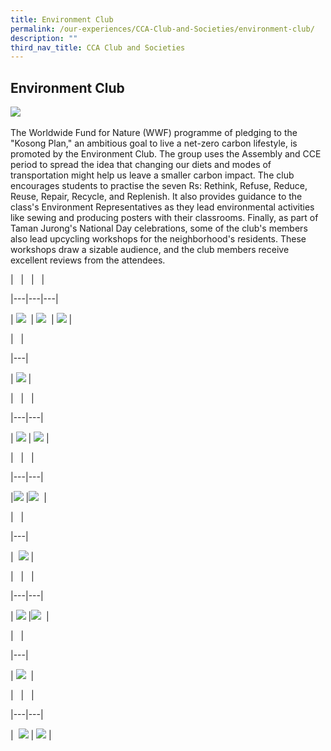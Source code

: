 ```yaml
---
title: Environment Club
permalink: /our-experiences/CCA-Club-and-Societies/environment-club/
description: ""
third_nav_title: CCA Club and Societies
---
```

## Environment Club 


![](/images/JSSEC1.jpg) 


 The Worldwide Fund for Nature (WWF) programme of pledging to the "Kosong Plan," an ambitious goal to live a net-zero carbon lifestyle, is promoted by the Environment Club. The group uses the Assembly and CCE period to spread the idea that changing our diets and modes of transportation might help us leave a smaller carbon impact. The club encourages students to practise the seven Rs: Rethink, Refuse, Reduce, Reuse, Repair, Recycle, and Replenish. It also provides guidance to the class's Environment Representatives as they lead environmental activities like sewing and producing posters with their classrooms. Finally, as part of Taman Jurong's National Day celebrations, some of the club's members also lead upcycling workshops for the neighborhood's residents. These workshops draw a sizable audience, and the club members receive excellent reviews from the attendees.

  
|   |   |   |

|---|---|---|

 | ![](/images/JSE1.jpeg)  | ![](/images/JSE2.jpeg)  | ![](/images/JSE3.jpeg) |

  

|   |   

|---|

| ![](/images/JSE4.jpeg) |

  
  

|   |   |  

|---|---|  

| ![](/images/JSE5.jpeg) | ![](/images/JSE6.jpeg) |

  
  

|   |   |  

|---|---|  

|![](/images/JSE7.jpeg) |![](/images/JSE8.jpeg)  |

  
  

|   |

|---|

|  ![](/images/JSE9.jpeg) | 

  
  

|   |   |  

|---|---|  

| ![](/images/JSE10.jpeg) |![](/images/JSE11.jpeg)  |

  
  

|   |

|---|

| ![](/images/JS12.jpeg)  |

  
  

|   |   |  

|---|---|  

|  ![](/images/JSE14.jpeg) | ![](/images/JSE15.jpeg) |

  

